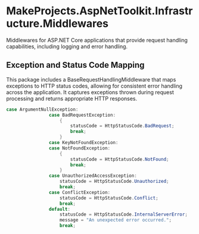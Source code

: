 # MakeProjects.AspNetToolkit.Infrastructure.Middlewares
Middlewares for ASP.NET Core applications that provide request handling capabilities, including logging and error handling.

## Exception and Status Code Mapping
This package includes a BaseRequestHandlingMiddleware that maps exceptions to HTTP status codes, allowing for consistent error handling across 
the application. It captures exceptions thrown during request processing and returns appropriate HTTP responses.
```csharp
case ArgumentNullException:
                case BadRequestException:
                    {
                        statusCode = HttpStatusCode.BadRequest;
                        break;
                    }
                case KeyNotFoundException:
                case NotFoundException:
                    {
                        statusCode = HttpStatusCode.NotFound;
                        break;
                    }
                case UnauthorizedAccessException:
                    statusCode = HttpStatusCode.Unauthorized;
                    break;
                case ConflictException:
                    statusCode = HttpStatusCode.Conflict;
                    break;
                default:
                    statusCode = HttpStatusCode.InternalServerError;
                    message = "An unexpected error occurred.";
                    break;
```